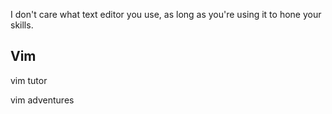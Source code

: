 I don't care what text editor you use, as long as you're using it to hone your skills.

## Vim

vim tutor

vim adventures
